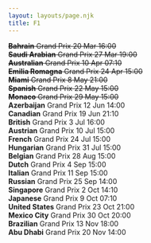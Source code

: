 ```yaml
---
layout: layouts/page.njk
title: F1 
---
```


~~**Bahrain** Grand Prix	20 Mar	16:00~~  
~~**Saudi Arabian** Grand Prix	27 Mar  19:00~~  
~~**Australian** Grand Prix	10 Apr	07:10~~  
~~**Emilia Romagna** Grand Prix	24 Apr	15:00~~  
~~**Miami** Grand Prix	8 May	21:00~~  
~~**Spanish** Grand Prix	22 May	15:00~~  
~~**Monaco** Grand Prix	29 May	15:00~~  
**Azerbaijan** Grand Prix	12 Jun	14:00  
**Canadian** Grand Prix	19 Jun	21:10  
**British** Grand Prix	3 Jul	16:00  
**Austrian** Grand Prix	10 Jul	15:00  
**French** Grand Prix	24 Jul	15:00  
**Hungarian** Grand Prix	31 Jul	15:00  
**Belgian** Grand Prix	28 Aug	15:00  
**Dutch** Grand Prix	4 Sep	15:00  
**Italian** Grand Prix	11 Sep	15:00  
**Russian** Grand Prix	25 Sep	14:00  
**Singapore** Grand Prix	2 Oct	14:10  
**Japanese** Grand Prix	9 Oct	07:10  
**United States** Grand Prix	23 Oct	21:00  
**Mexico City** Grand Prix	30 Oct	20:00  
**Brazilian** Grand Prix	13 Nov	18:00  
**Abu Dhabi** Grand Prix	20 Nov	14:00  
